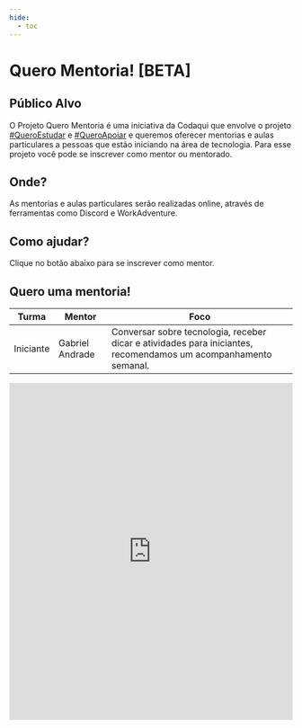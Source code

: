 ```yaml
---
hide:
  - toc
---
```


# Quero Mentoria! [BETA]

## Público Alvo

O Projeto Quero Mentoria é uma iniciativa da Codaqui que envolve o projeto [#QueroEstudar](#) e [#QueroApoiar](#) e queremos oferecer mentorias e aulas particulares a pessoas que estão iniciando na área de tecnologia. Para esse projeto você pode se inscrever como mentor ou mentorado.

## Onde?

As mentorias e aulas particulares serão realizadas online, através de ferramentas como Discord e WorkAdventure.

## Como ajudar?

Clique no botão abaixo para se inscrever como mentor.

## Quero uma mentoria!

| Turma | Mentor | Foco |
| ----- | ------ | ---- |
| Iniciante | Gabriel Andrade | Conversar sobre tecnologia, receber dicar e atividades para iniciantes, recomendamos um acompanhamento semanal. |

<!-- Google Calendar Appointment Scheduling begin -->
<iframe src="https://calendar.google.com/calendar/appointments/schedules/AcZssZ0jqMfp9cFe-PIXG10mQ1TNhvvBV55JgcfgPL4XUInpyvokelemz39nw0QIB5riKPGkTRIkaxW9?gv=true" style="border: 0" width="100%" height="600" frameborder="0"></iframe>
<!-- end Google Calendar Appointment Scheduling -->
